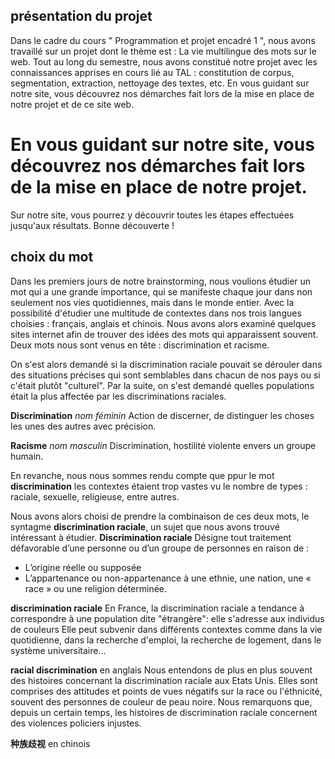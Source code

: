 ## présentation du projet

Dans le cadre du cours " Programmation et projet encadré 1 ", nous avons travaillé sur un projet dont le thème est : La vie multilingue des mots sur le web. Tout au long du semestre, nous avons constitué notre projet avec les connaissances apprises en cours lié au TAL : constitution de corpus, segmentation, extraction, nettoyage des textes, etc. En vous guidant sur notre site, vous découvrez nos démarches fait lors de la mise en place de notre projet et de ce site web.

En vous guidant sur notre site, vous découvrez nos démarches fait lors de la mise en place de notre projet.
=
Sur notre site, vous pourrez y découvrir toutes les étapes effectuées jusqu'aux résultats. Bonne découverte !

## choix du mot

Dans les premiers jours de notre brainstorming, nous voulions étudier un mot qui a une grande importance, qui se manifeste chaque jour dans non seulement nos vies quotidiennes, mais dans le monde entier. Avec la possibilité d'étudier une multitude de contextes dans nos trois langues choisies : français, anglais et chinois. Nous avons alors examiné quelques sites internet afin de trouver des idées des mots qui apparaissent souvent. Deux mots nous sont venus en tête : discrimination et racisme.

On s'est alors demandé si la discrimination raciale pouvait se dérouler dans des situations précises qui sont semblables dans chacun de nos pays ou si c'était plutôt "culturel". Par la suite, on s'est demandé quelles populations était la plus affectée par les discriminations raciales.

**Discrimination** *nom féminin*
Action de discerner, de distinguer les choses les unes des autres avec précision.

**Racisme** *nom masculin*
Discrimination, hostilité violente envers un groupe humain.

En revanche, nous nous sommes rendu compte que ppur le mot **discrimination** les contextes étaient trop vastes vu le nombre de types : raciale, sexuelle, religieuse, entre autres.

Nous avons alors choisi de prendre la combinaison de ces deux mots, le syntagme **discrimination raciale**, un sujet que nous avons trouvé intéressant à étudier.
**Discrimination raciale**
Désigne tout traitement défavorable d’une personne ou d’un groupe de personnes en raison de :
- L’origine réelle ou supposée
- L’appartenance ou non-appartenance à une ethnie, une nation, une « race » ou une religion déterminée.

 **discrimination raciale**
 En France, la discrimination raciale a tendance à correspondre à une population dite "étrangère": elle s'adresse aux individus de couleurs Elle peut subvenir dans différents contextes comme dans la vie quotidienne, dans la recherche d'emploi, la recherche de logement, dans le système universitaire...
 
 **racial discrimination** en anglais
Nous entendons de plus en plus souvent des histoires concernant la discrimination raciale aux Etats Unis. Elles sont comprises des attitudes et points de vues négatifs sur la race ou l'éthnicité, souvent des personnes de couleur de peau noire. Nous remarquons que, depuis un certain temps, les histoires de discrimination raciale concernent des violences policiers injustes.

 **种族歧视** en chinois
